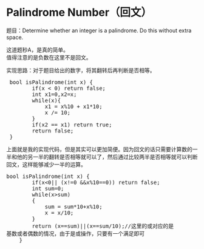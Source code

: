 # Palindrome Number（回文）
题目：Determine whether an integer is a palindrome. Do this without extra space.

这道题秒A，是真的简单。
<br>值得注意的是负数在这里不是回文。

实现思路：对于题目给出的数字，将其翻转后再判断是否相等。

<pre> bool isPalindrome(int x) {
        if(x < 0) return false;
        int x1=0,x2=x;
        while(x){
            x1 = x%10 + x1*10;
            x /= 10;
        }
        if(x2 == x1) return true;
        return false;
 }</pre>
 
上面就是我的实现代码，但是其实可以更加简便。因为回文的话只需要计算数的一半和他的另一半的翻转是否相等就可以了，然后通过比较两半是否相等就可以判断回文，这样能够减少一半的运算。

<pre>bool isPalindrome(int x) {
        if(x<0|| (x!=0 &&x%10==0)) return false;
        int sum=0;
        while(x>sum)
        {
            sum = sum*10+x%10;
            x = x/10;
        }
        return (x==sum)||(x==sum/10);//这里的或对应的是<br>基数或者偶数的情况，由于是或操作，只要有一个满足即可
    } </pre>
